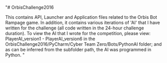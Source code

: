 "# OrbisChallenge2016 

This contains API, Launcher and Application files related to the Orbis Bot Rampage game. In addition, it contains various iterations of 'AI' that I have written for the challenge (all code written in the 24-hour challenge duration). To view the AI that I wrote for the competition, please view: PlayerAI_version1 - PlayerAI_version6 in the OrbisChallenge2016/PyCharm/Cyber Team Zero/Bots/PythonAI folder; and as can be inferred from the subfolder path, the AI was programmed in Python.
"
